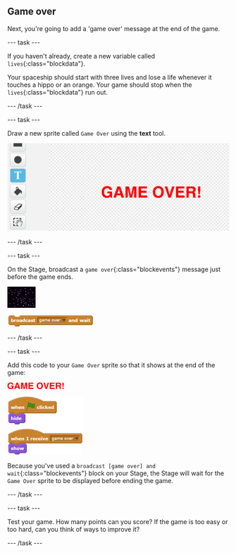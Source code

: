 ## Game over

Next, you're going to add a 'game over' message at the end of the game.

--- task ---

If you haven't already, create a new variable called `lives`{:class="blockdata"}.

Your spaceship should start with three lives and lose a life whenever it touches a hippo or an orange. Your game should stop when the `lives`{:class="blockdata"} run out.

--- /task ---

--- task ---

Draw a new sprite called `Game Over` using the **text** tool.

![screenshot](images/invaders-game-over.png)

--- /task ---

--- task ---

On the Stage, broadcast a `game over`{:class="blockevents"} message just before the game ends.

![gameover sprite](images/stage-sprite.png)

![blocks_1546523006_6338477](images/blocks_1546523006_6338477.png)

--- /task ---

--- task ---

Add this code to your `Game Over` sprite so that it shows at the end of the game:

![gameover sprite](images/gameover-sprite.png)

![blocks_1546523009_433888](images/blocks_1546523009_433888.png)

Because you've used a `broadcast [game over] and wait`{:class="blockevents"} block on your Stage, the Stage will wait for the `Game Over` sprite to be displayed before ending the game.

--- /task ---

--- task ---

Test your game. How many points can you score? If the game is too easy or too hard, can you think of ways to improve it?

--- /task ---
